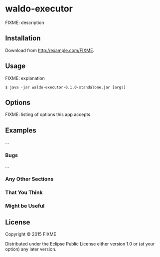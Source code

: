 # waldo-executor

FIXME: description

## Installation

Download from http://example.com/FIXME.

## Usage

FIXME: explanation

    $ java -jar waldo-executor-0.1.0-standalone.jar [args]

## Options

FIXME: listing of options this app accepts.

## Examples

...

### Bugs

...

### Any Other Sections
### That You Think
### Might be Useful

## License

Copyright © 2015 FIXME

Distributed under the Eclipse Public License either version 1.0 or (at
your option) any later version.
